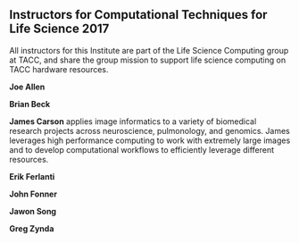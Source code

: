 # 

## Instructors for Computational Techniques for Life Science 2017

All instructors for this Institute are part of the Life Science Computing group at TACC, and share the group mission to support life science computing on TACC hardware resources.

**Joe Allen** 

**Brian Beck**

**James Carson** applies image informatics to a variety of biomedical research projects across neuroscience, pulmonology, and genomics. James leverages high performance computing to work with extremely large images and to develop computational workflows to efficiently leverage different resources. 

**Erik Ferlanti**

**John Fonner**

**Jawon Song**

**Greg Zynda**

